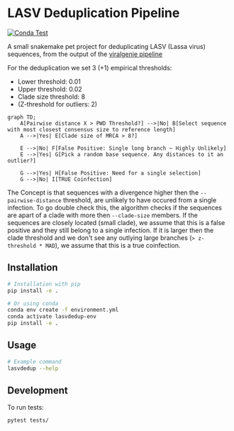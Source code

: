 # LASV Deduplication Pipeline

[![Conda Test](https://github.com/Joon-Klaps/lasvdedup/actions/workflows/conda-test.yml/badge.svg)](https://github.com/Joon-Klaps/lasvdedup/actions/workflows/conda-test.yml?query=workflow%3AConda)

A small snakemake pet project for deduplicating LASV (Lassa virus) sequences, from the output of the [viralgenie pipeline](https://github.com/Joon-Klaps/viralgenie)

For the deduplication we set 3 (+1) empirical thresholds:
- Lower threshold: 0.01
- Upper threshold: 0.02
- Clade size threshold: 8
- (Z-threshold for outliers: 2)

```mermaid
graph TD;
    A[Pairwise distance X > PWD Threshold?] -->|No| B[Select sequence with most closest consensus size to reference length]
    A -->|Yes| E[Clade size of MRCA > 8?]

    E -->|No| F[False Positive: Single long branch ~ Highly Unlikely]
    E -->|Yes| G[Pick a random base sequence. Any distances to it an outlier?]

    G -->|Yes| H[False Positive: Need for a single selection]
    G -->|No| I[TRUE Coinfection]
```

The Concept is that sequences with a divergence higher then the `--pairwise-distance` threshold, are unlikely to have occured from a single infection. To go double check this, the algorithm checks if the sequences are apart of a clade with more then `--clade-size` members. If the sequences are closely located (small clade), we assume that this is a false positive and they still belong to a single infection. If it is larger then the clade threshold and we don't see any outlying large branches (`> z-threshold * MAD`), we assume that this is a true coinfection.

## Installation

```bash
# Installation with pip
pip install -e .

# Or using conda
conda env create -f environment.yml
conda activate lasvdedup-env
pip install -e .
```

## Usage

```bash
# Example command
lasvdedup --help
```

## Development

To run tests:

```bash
pytest tests/
```

